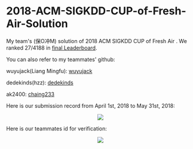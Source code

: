 # 2018-ACM-SIGKDD-CUP-of-Fresh-Air-Solution
My team's (保O冲M) solution of 2018 ACM SIGKDD CUP of Fresh Air . We ranked 27/4188 in [final Leaderboard](https://biendata.com/competition/kdd_2018/ranking_list/).

You can also refer to my teammates' github: 

  wuyujack(Liang Mingfu): [wuyujack](https://github.com/wuyujack)

  dedekinds(hzz): [dedekinds](https://github.com/dedekinds)

  ak2400: [chaing233](https://github.com/chaing233)

Here is our submission record from April 1st, 2018 to May 31st, 2018:
<p align='center'>
  <img src='My Submission_EN.jpg'/>
</p>

Here is our teammates id for verification:
<p align='center'>
  <img src='teammate_id.png'/>
</p>
